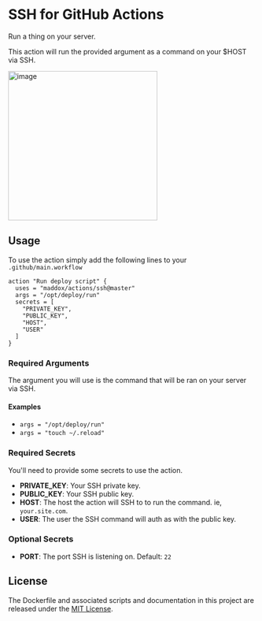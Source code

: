 # SSH for GitHub Actions

Run a thing on your server.

This action will run the provided argument as a command on your $HOST via SSH.

<img width="303" alt="image" src="https://user-images.githubusercontent.com/260/47310459-3eb48a80-d605-11e8-867f-702182404b51.png">

## Usage

To use the action simply add the following lines to your `.github/main.workflow`

```
action "Run deploy script" {
  uses = "maddox/actions/ssh@master"
  args = "/opt/deploy/run"
  secrets = [
    "PRIVATE_KEY",
    "PUBLIC_KEY",
    "HOST",
    "USER"
  ]
}
```

### Required Arguments

The argument you will use is the command that will be ran on your server via SSH.

#### Examples

* ```args = "/opt/deploy/run"```
* ```args = "touch ~/.reload"```

### Required Secrets

You'll need to provide some secrets to use the action.

* **PRIVATE_KEY**: Your SSH private key.
* **PUBLIC_KEY**: Your SSH public key.
* **HOST**: The host the action will SSH to to run the command. ie, `your.site.com`.
* **USER**: The user the SSH command will auth as with the public key.

### Optional Secrets

* **PORT**: The port SSH is listening on. Default: `22`

## License

The Dockerfile and associated scripts and documentation in this project are released under the [MIT License](LICENSE).
